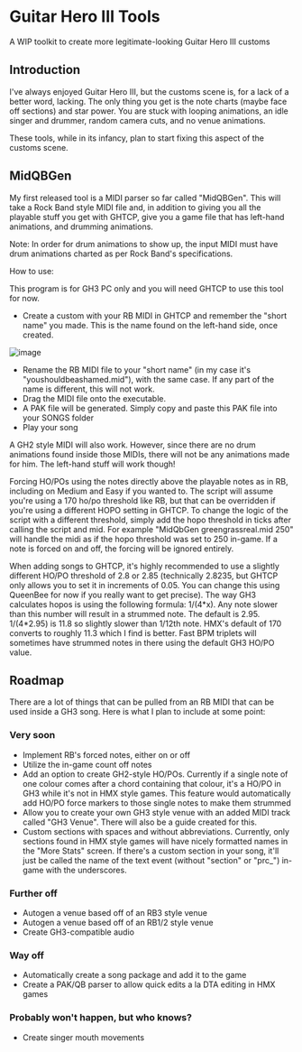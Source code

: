 # Guitar Hero III Tools
 
A WIP toolkit to create more legitimate-looking Guitar Hero III customs

## Introduction

I've always enjoyed Guitar Hero III, but the customs scene is, for a lack of a better word, lacking. The only thing you get is the note charts (maybe face off sections) and star power. You are stuck with looping animations, an idle singer and drummer, random camera cuts, and no venue animations.

These tools, while in its infancy, plan to start fixing this aspect of the customs scene.

## MidQBGen

My first released tool is a MIDI parser so far called "MidQBGen". This will take a Rock Band style MIDI file and, in addition to giving you all the playable stuff you get with GHTCP, give you a game file that has left-hand animations, and drumming animations.

Note: In order for drum animations to show up, the input MIDI must have drum animations charted as per Rock Band's specifications.

How to use:

This program is for GH3 PC only and you will need GHTCP to use this tool for now.

*  Create a custom with your RB MIDI in GHTCP and remember the "short name" you made. This is the name found on the left-hand side, once created. 

![image](https://user-images.githubusercontent.com/74471839/193481392-baa1b954-bb82-4f74-b890-2b422cda14d9.png)
*  Rename the RB MIDI file to your "short name" (in my case it's "youshouldbeashamed.mid"), with the same case. If any part of the name is different, this will not work.
*  Drag the MIDI file onto the executable.
*  A PAK file will be generated. Simply copy and paste this PAK file into your SONGS folder
*  Play your song

A GH2 style MIDI will also work. However, since there are no drum animations found inside those MIDIs, there will not be any animations made for him. The left-hand stuff will work though!

Forcing HO/POs using the notes directly above the playable notes as in RB, including on Medium and Easy if you wanted to. The script will assume you're using a 170 ho/po threshold like RB, but that can be overridden if you're using a different HOPO setting in GHTCP. To change the logic of the script with a different threshold, simply add the hopo threshold in ticks after calling the script and mid. For example "MidQbGen greengrassreal.mid 250" will handle the midi as if the hopo threshold was set to 250 in-game. If a note is forced on and off, the forcing will be ignored entirely.

When adding songs to GHTCP, it's highly recommended to use a slightly different HO/PO threshold of 2.8 or 2.85 (technically 2.8235, but GHTCP only allows you to set it in increments of 0.05. You can change this using QueenBee for now if you really want to get precise). The way GH3 calculates hopos is using the following formula: 1/(4\*x). Any note slower than this number will result in a strummed note. The default is 2.95. 1/(4\*2.95) is 11.8 so slightly slower than 1/12th note. HMX's default of 170 converts to roughly 11.3 which I find is better. Fast BPM triplets will sometimes have strummed notes in there using the default GH3 HO/PO value.

## Roadmap

There are a lot of things that can be pulled from an RB MIDI that can be used inside a GH3 song. Here is what I plan to include at some point:

### Very soon

*  Implement RB's forced notes, either on or off
*  Utilize the in-game count off notes
*  Add an option to create GH2-style HO/POs. Currently if a single note of one colour comes after a chord containing that colour, it's a HO/PO in GH3 while it's not in HMX style games. This feature would automatically add HO/PO force markers to those single notes to make them strummed
*  Allow you to create your own GH3 style venue with an added MIDI track called "GH3 Venue". There will also be a guide created for this.
*  Custom sections with spaces and without abbreviations. Currently, only sections found in HMX style games will have nicely formatted names in the "More Stats" screen. If there's a custom section in your song, it'll just be called the name of the text event (without "section" or "prc_") in-game with the underscores.

### Further off

*  Autogen a venue based off of an RB3 style venue
*  Autogen a venue based off of an RB1/2 style venue
*  Create GH3-compatible audio

### Way off

*  Automatically create a song package and add it to the game
*  Create a PAK/QB parser to allow quick edits a la DTA editing in HMX games

### Probably won't happen, but who knows?

*  Create singer mouth movements

